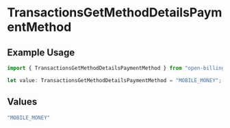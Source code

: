 # TransactionsGetMethodDetailsPaymentMethod

## Example Usage

```typescript
import { TransactionsGetMethodDetailsPaymentMethod } from "open-billing/models/operations";

let value: TransactionsGetMethodDetailsPaymentMethod = "MOBILE_MONEY";
```

## Values

```typescript
"MOBILE_MONEY"
```